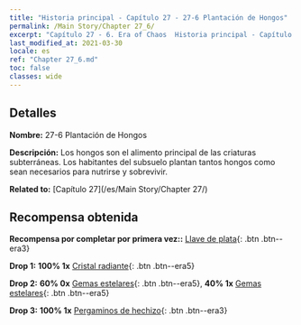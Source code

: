 ```yaml
---
title: "Historia principal - Capítulo 27 - 27-6 Plantación de Hongos"
permalink: /Main Story/Chapter 27_6/
excerpt: "Capítulo 27 - 6. Era of Chaos  Historia principal - Capítulo 27_6. 27-6 Plantación de Hongos"
last_modified_at: 2021-03-30
locale: es
ref: "Chapter 27_6.md"
toc: false
classes: wide
---
```


## Detalles

 **Nombre:** 27-6 Plantación de Hongos

 **Descripción:** Los hongos son el alimento principal de las criaturas subterráneas. Los habitantes del subsuelo plantan tantos hongos como sean necesarios para nutrirse y sobrevivir.

 **Related to:** [Capítulo 27](/es/Main Story/Chapter 27/)

## Recompensa obtenida

 **Recompensa por completar por primera vez::** [Llave de plata](/es/Items/con_693/){: .btn .btn--era3}

 **Drop 1:** **100% 1x** [Cristal radiante](/es/Items/mat_101/){: .btn .btn--era5}

 **Drop 2:** **60% 0x** [Gemas estelares](/es/Items/mat_93/){: .btn .btn--era5}, **40% 1x** [Gemas estelares](/es/Items/mat_93/){: .btn .btn--era5}

 **Drop 3:** **100% 1x** [Pergaminos de hechizo](/es/Items/con_694/){: .btn .btn--era3}

